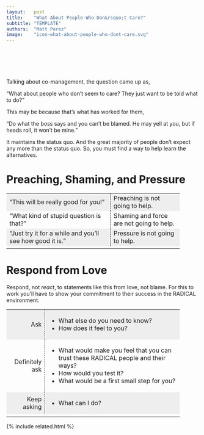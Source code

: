 ```yaml
---
layout:   post
title:    "What About People Who Don&rsquo;t Care?"
subtitle: "TEMPLATE"
authors:  "Matt Perez"
image:    "icon-what-about-people-who-dont-care.svg"
---
```


<div style="display:none;">
 <p>Maybe that is what has worked for them. In any case, they want others to know that they don&rsquo;t care.</p>
</div>

<h1>&nbsp;</h1>
 <p>Talking about co-management, the question came up as,</p>
 <p class="_citation">&ldquo;What about people who don&rsquo;t seem to care? They just want to be told what to do?&rdquo;</p>
 <p>This may be because that&rsquo;s what has worked for them,</p>
 <p class="_citation">&ldquo;Do what the boss says and you can&rsquo;t be blamed. He may yell at you, but if heads roll, it won&rsquo;t be mine.&rdquo;</p>
 <p>It maintains the status quo. And the great majority of people don&rsquo;t expect any more than the status quo. So, you must find a way to help learn the alternatives.</p>

<h1>Preaching, Shaming, and Pressure</h1>
 <div class="_center">
  <table style="width:90%; ">
   <tr style="background-color:#EEEEEE; ">
    <td style="width:60%; ">&ldquo;This will be really good for you!&rdquo;</td>
    <td style="width:40%; border-left:1px dashed black; ">Preaching is not going to help.</td>
   </tr>
   <tr>
    <td style="width:60%; ">&ldquo;What kind of stupid question is that?&rdquo;</td>
    <td style="width:40%; border-left:1px dashed black; ">Shaming and force are not going to help.</td>
   </tr>
   <tr style="background-color:#EEEEEE; ">
    <td style="width:60%; ">&ldquo;Just try it for a while and you&rsquo;ll see how good it is.&rdquo;</td>
    <td style="width:40%; border-left:1px dashed black; ">Pressure is not going to help.</td>
   </tr>
   <tr>
    <td class="_filler"></td>
   </tr>
  </table>
 </div>

<h1>Respond from Love</h1>
 <p>Respond, not <em>react</em>, to statements like this from love, not blame. For this to work you&rsquo;ll have to show your commitment to their success in the <span class="_paradigm">RADICAL</span> environment.</p>
 <div class="_center">
  <table style="width:90%; ">
   <tr style="background-color:#EEEEEE; ">
    <td style="text-align: right">Ask</td>
    <td style="border-left:1px dashed black; ">
     <ul>
      <li>What else do you need to know?</li>
      <li>How does it feel to you?</li>
     </ul>
    </td>
   </tr>
   <tr>
    <td style="text-align: right">Definitely ask</td>
    <td style="border-left:1px dashed black; ">
     <ul>
      <li>What would make you feel that you can trust these RADICAL people and their ways?</li>
      <li>How would you test it?</li>
      <li>What would be a first small step for you?</li>
     </ul>
    </td>
   </tr>
   <tr style="background-color:#EEEEEE; ">
    <td style="text-align: right">Keep asking</td>
    <td style="border-left:1px dashed black; ">
     <ul>
      <li>What can I do?</li> 
     </ul>
    </td>
   </tr>
   <tr>
    <td class="_filler"></td>
   </tr>
  </table>
 </div>

{% include related.html %}
